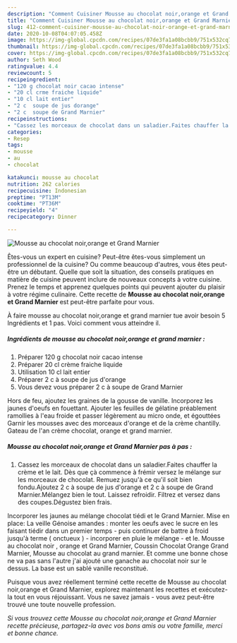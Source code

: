 ```yaml
---
description: "Comment Cuisiner Mousse au chocolat noir,orange et Grand Marnier"
title: "Comment Cuisiner Mousse au chocolat noir,orange et Grand Marnier"
slug: 412-comment-cuisiner-mousse-au-chocolat-noir-orange-et-grand-marnier
date: 2020-10-08T04:07:05.458Z
image: https://img-global.cpcdn.com/recipes/07de3fa1a08bcbb9/751x532cq70/mousse-au-chocolat-noirorange-et-grand-marnier-photo-principale-de-la-recette.jpg
thumbnail: https://img-global.cpcdn.com/recipes/07de3fa1a08bcbb9/751x532cq70/mousse-au-chocolat-noirorange-et-grand-marnier-photo-principale-de-la-recette.jpg
cover: https://img-global.cpcdn.com/recipes/07de3fa1a08bcbb9/751x532cq70/mousse-au-chocolat-noirorange-et-grand-marnier-photo-principale-de-la-recette.jpg
author: Seth Wood
ratingvalue: 4.4
reviewcount: 5
recipeingredient:
- "120 g chocolat noir cacao intense"
- "20 cl crme fraiche liquide"
- "10 cl lait entier"
- "2 c  soupe de jus dorange"
- "2 c  soupe de Grand Marnier"
recipeinstructions:
- "Cassez les morceaux de chocolat dans un saladier.Faites chauffer la crème et le lait. Dès que çà commence à frémir versez le mélange sur les morceaux de chocolat. Remuez jusqu&#39;à ce qu&#39;il soit bien fondu.Ajoutez 2 c à soupe de jus d&#39;orange et 2 c à soupe de Grand Marnier.Mélangez bien le tout. Laissez refroidir. Filtrez et versez dans des coupes.Dégustez bien frais."
categories:
- Resep
tags:
- mousse
- au
- chocolat

katakunci: mousse au chocolat 
nutrition: 262 calories
recipecuisine: Indonesian
preptime: "PT13M"
cooktime: "PT36M"
recipeyield: "4"
recipecategory: Dinner

---
```



![Mousse au chocolat noir,orange et Grand Marnier](https://img-global.cpcdn.com/recipes/07de3fa1a08bcbb9/751x532cq70/mousse-au-chocolat-noirorange-et-grand-marnier-photo-principale-de-la-recette.jpg)

Êtes-vous un expert en cuisine? Peut-être êtes-vous simplement un professionnel de la cuisine? Ou comme beaucoup d'autres, vous êtes peut-être un débutant. Quelle que soit la situation, des conseils pratiques en matière de cuisine peuvent inclure de nouveaux concepts à votre cuisine. Prenez le temps et apprenez quelques points qui peuvent ajouter du plaisir à votre régime culinaire. Cette recette de <strong> Mousse au chocolat noir,orange et Grand Marnier </strong> est peut-être parfaite pour vous.

<!--inarticleads1-->

À faire mousse au chocolat noir,orange et grand marnier tue avoir besoin 5 Ingrédients et 1 pas. Voici comment vous atteindre il.

##### Ingrédients de mousse au chocolat noir,orange et grand marnier :

1. Préparer 120 g chocolat noir cacao intense
1. Préparer 20 cl crème fraiche liquide
1. Utilisation 10 cl lait entier
1. Préparer 2 c à soupe de jus d&#39;orange
1. Vous devez vous préparer 2 c à soupe de Grand Marnier


Hors de feu, ajoutez les graines de la gousse de vanille. Incorporez les jaunes d&#39;oeufs en fouettant. Ajouter les feuilles de gélatine préablement ramollies à l&#39;eau froide et passer légèrement au micro onde, et égouttées Garnir les mousses avec des morceaux d&#39;orange et de la crème chantilly. Gateau de l&#39;an crème chocolat, orange et grand marnier. 

<!--inarticleads2-->

##### Mousse au chocolat noir,orange et Grand Marnier pas à pas :

1. Cassez les morceaux de chocolat dans un saladier.Faites chauffer la crème et le lait. Dès que çà commence à frémir versez le mélange sur les morceaux de chocolat. Remuez jusqu&#39;à ce qu&#39;il soit bien fondu.Ajoutez 2 c à soupe de jus d&#39;orange et 2 c à soupe de Grand Marnier.Mélangez bien le tout. Laissez refroidir. Filtrez et versez dans des coupes.Dégustez bien frais.


Incorporer les jaunes au mélange chocolat tiédi et le Grand Marnier. Mise en place: La veille Génoise amandes : monter les oeufs avec le sucre en les faisant tiédir dans un premier temps - puis continuer de battre à froid jusqu&#39;à terme ( onctueux ) - incorporer en pluie le mélange - et le. Mousse au chocolat noir , orange et Grand Marnier, Coussin Chocolat Orange Grand Marnier, Mousse au chocolat au grand marnier. Et comme une bonne chose ne va pas sans l&#39;autre j&#39;ai ajouté une ganache au chocolat noir sur le dessus. La base est un sablé vanille reconstitué. 

<!--inarticleads1-->

<p>
Puisque vous avez réellement terminé cette recette de Mousse au chocolat noir,orange et Grand Marnier, explorez maintenant les recettes et exécutez-la tout en vous réjouissant. Vous ne savez jamais - vous avez peut-être trouvé une toute nouvelle profession.
</p>

<p>
<i>Si vous trouvez cette Mousse au chocolat noir,orange et Grand Marnier recette précieuse, partagez-la avec vos bons amis ou votre famille, merci et bonne chance.</i>
</p>
